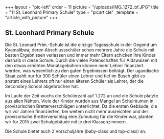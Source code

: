 +++
layout = "pic-left"
order = 11
picture = "/uploads/IMG_1272_bf.JPG"
title = "11 St. Leonhard Primary Schule"
type = "picarticle"
_template = "article_with_picture"
+++

## St. Leonhard Primary Schule

Die St. Leonard Prim.-Schule ist die einzige Tagesschule in der Gegend um Kyamalibwa, deren Abschlussschüler schon mehrere Jahre die Schule mit besten Ergebnissen verlassen und immer mehr Eltern schicken ihre Kinder deshalb in diese Schule. Durch die vielen Patenschaften für Aidswaisen mit den etwas erhöhten Monatsgebühren können mehr Lehrer finanziert werden, was wesentlich zu den guten Ergebnissen beiträgt. Der ugandische Staat zahlt nur für 300 Schüler einen Lehrer und tief im Busch gibt es anstatt eines Lehrers oft nur einen älteren Schüler als Lehrer, der die Secondary School abgebrochen hat.

Im Laufe der Zeit wuchs die Schülerzahl auf 1.272 an und die Schule platzte aus allen Nähten. Viele der Kinder wurden aus Mangel an Schulräumen in provisorischen Bretterverschlägen unterrichtet. Da die ersten Gebäude, die wir vor Jahren finanzierten, bei weitem nicht mehr ausreichten und der provisorische Bretterverschlag eine Zumutung für die Kinder war, planten wir für 2015 zwei Schulgebäude mit je drei Klassenzimmern.

Die Schule bietet auch 2 Vorschuljahre (baby-class und top-class) an.
